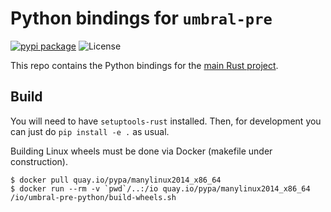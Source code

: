 # Python bindings for `umbral-pre`

[![pypi package][pypi-image]][pypi-link] ![License][pypi-license-image]

This repo contains the Python bindings for the [main Rust project][umbral-pre].


## Build

You will need to have `setuptools-rust` installed. Then, for development you can just do `pip install -e .` as usual.

Building Linux wheels must be done via Docker (makefile under construction).
```
$ docker pull quay.io/pypa/manylinux2014_x86_64
$ docker run --rm -v `pwd`/..:/io quay.io/pypa/manylinux2014_x86_64 /io/umbral-pre-python/build-wheels.sh
```

[pypi-image]: https://img.shields.io/pypi/v/umbral-pre
[pypi-link]: https://pypi.org/project/umbral-pre/
[pypi-license-image]: https://img.shields.io/pypi/l/umbral-pre
[umbral-pre]: https://github.com/nucypher/rust-umbral/tree/master/umbral-pre
